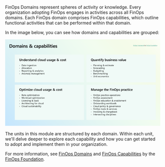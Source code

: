 FinOps Domains represent spheres of activity or knowledge. Every organization adopting FinOps engages in activities across all FinOps domains. Each FinOps domain comprises FinOps capabilities, which outline functional activities that can be performed within that domain.

In the image below, you can see how domains and capabilities are grouped:

[![Categorized list of FinOps Domains and Capabilities.](../media/finops-domains-capabilities-small.png)](../media/finops-domains-capabilities.png#lightbox)

The units in this module are structured by each domain. Within each unit, we'll delve deeper to explore each capability and how you can get started to adopt and implement them in your organization. 

For more information, see [FinOps Domains](https://www.finops.org/framework/domains/) and [FinOps Capabilities](https://www.finops.org/framework/capabilities/) by the [FinOps Foundation](https://www.finops.org/).
